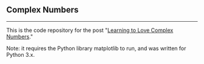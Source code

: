 ## Complex Numbers
---------------

This is the code repository for the post "[Learning to Love Complex Numbers](http://jeremykun.com/2014/05/26/learning-to-love-complex-numbers/)."

Note: it requires the Python library matplotlib to run, and was written for Python 3.x.
